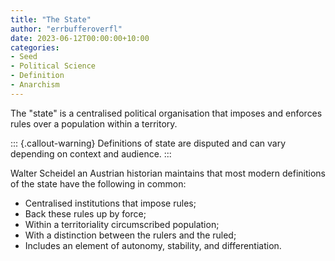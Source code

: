 ```yaml
---
title: "The State"
author: "errbufferoverfl"
date: 2023-06-12T00:00:00+10:00
categories:
- Seed
- Political Science
- Definition
- Anarchism
---
```


The "state" is a centralised political organisation that imposes and enforces rules over a population within a territory.

::: {.callout-warning}
Definitions of state are disputed and can vary depending on context and audience.
:::

Walter Scheidel an Austrian historian maintains that most modern definitions of the state have the following in common:

- Centralised institutions that impose rules;
- Back these rules up by force;
- Within a territoriality circumscribed population;
- With a distinction between the rulers and the ruled;
- Includes an element of autonomy, stability, and differentiation.
